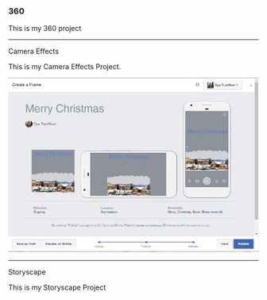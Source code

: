 ### 360

This is my 360 project

<script src="//360.vizor.io/scripts/embed.js" data-vizorurl="https://360.vizor.io/embed/v/nj8br" ></script>

***

Camera Effects

This is my Camera Effects Project.

![Derrick frame](https://github.com/grayderrick/grayderrick.github.io/blob/master/Derrick%20frame.JPG?raw=true "Optional Title")

***

Storyscape

This is my Storyscape Project

<script src="//360.vizor.io/scripts/embed.js" data-vizorurl="https://patches.vizor.io/embed/deek73/island-copy-copy-copy-copy" ></script>
